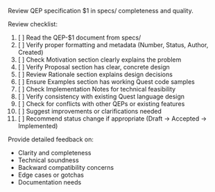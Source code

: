 Review QEP specification $1 in specs/ completeness and quality.

Review checklist:
 1. [ ] Read the QEP-$1 document from specs/
 2. [ ] Verify proper formatting and metadata (Number, Status, Author, Created)
 3. [ ] Check Motivation section clearly explains the problem
 4. [ ] Verify Proposal section has clear, concrete design
 5. [ ] Review Rationale section explains design decisions
 6. [ ] Ensure Examples section has working Quest code samples
 7. [ ] Check Implementation Notes for technical feasibility
 8. [ ] Verify consistency with existing Quest language design
 9. [ ] Check for conflicts with other QEPs or existing features
 10. [ ] Suggest improvements or clarifications needed
 11. [ ] Recommend status change if appropriate (Draft → Accepted → Implemented)

Provide detailed feedback on:
- Clarity and completeness
- Technical soundness
- Backward compatibility concerns
- Edge cases or gotchas
- Documentation needs
